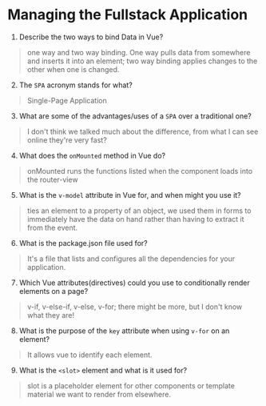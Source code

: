 # Managing the Fullstack Application

1. Describe the two ways to bind Data in Vue?

  > one way and two way binding. One way pulls data from somewhere and inserts it into an element; two way binding applies changes to the other when one is changed.

2. The `SPA` acronym stands for what?

  > Single-Page Application

3. What are some of the advantages/uses of a `SPA` over a traditional one?

  > I don't think we talked much about the difference, from what I can see online they're very fast?

4. What does the `onMounted` method in Vue do?

  > onMounted runs the functions listed when the component loads into the router-view

5. What is the `v-model` attribute in Vue for, and when might you use it?

  > ties an element to a property of an object, we used them in forms to immediately have the data on hand rather than having to extract it from the event.

6. What is the package.json file used for?

  > It's a file that lists and configures all the dependencies for your application.

7. Which Vue attributes(directives) could you use to conditionally render elements on a page?

  > v-if, v-else-if, v-else, v-for; there might be more, but I don't know what they are!

8. What is the purpose of the `key` attribute when using `v-for` on an element?

  > It allows vue to identify each element.

9. What is the `<slot>` element and what is it used for?

  > slot is a placeholder element for other components or template material we want to render from elsewhere.
